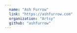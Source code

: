 ```yaml
---
  name: "Ash Furrow"
  link: "https://ashfurrow.com"
  organization: "Artsy"
  github: "ashfurrow"
---
```

